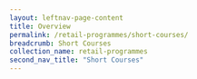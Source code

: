 ```yaml
---
layout: leftnav-page-content
title: Overview
permalink: /retail-programmes/short-courses/
breadcrumb: Short Courses
collection_name: retail-programmes
second_nav_title: "Short Courses"
---
```

